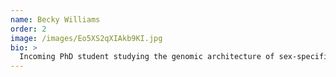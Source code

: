 ```yaml
---
name: Becky Williams
order: 2
image: /images/Eo5XS2qXIAkb9KI.jpg
bio: >
  Incoming PhD student studying the genomic architecture of sex-specific climate adaptation in *Drosophila melanogaster*.
---
```

